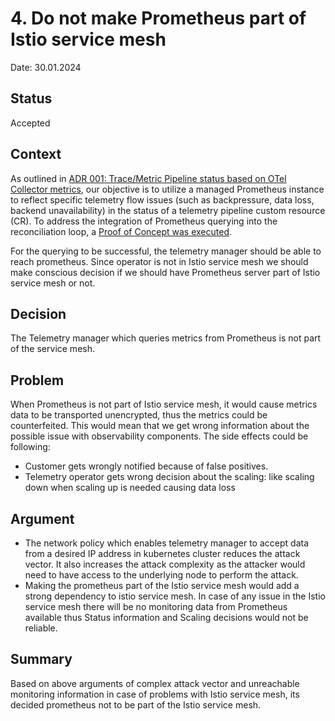 # 4. Do not make Prometheus part of Istio service mesh

Date: 30.01.2024

## Status

Accepted

## Context

As outlined in [ADR 001: Trace/Metric Pipeline status based on OTel Collector metrics](./001-otel-collector-metric-based-pipeline-status.md), our objective is to utilize a managed Prometheus instance to reflect specific telemetry flow issues (such as backpressure, data loss, backend unavailability) in the status of a telemetry pipeline custom resource (CR).
To address the integration of Prometheus querying into the reconciliation loop, a [Proof of Concept was executed](./003-integrate-prometheus-with-telemetry-manager-using-alerting.md).

For the querying to be successful, the telemetry manager should be able to reach prometheus. Since operator is not in Istio service mesh we should make conscious decision if we should have Prometheus server part of Istio service mesh or not.

## Decision
The Telemetry manager which queries metrics from Prometheus is not part of the service mesh.
## Problem
When Prometheus is not part of Istio service mesh, it would cause metrics data to be transported unencrypted, thus the metrics could be counterfeited. This would mean that we get wrong information about the possible issue with observability components. The side effects could be following:
 - Customer gets wrongly notified because of false positives.
 - Telemetry operator gets wrong decision about the scaling: like scaling down when scaling up is needed causing data loss

## Argument 
- The network policy which enables telemetry manager to accept data from a desired IP address in kubernetes cluster reduces the attack vector. It also increases the attack complexity as the attacker would need to have access to the underlying node to perform the attack.
- Making the prometheus part of the Istio service mesh would add a strong dependency to istio service mesh. In case of any issue in the Istio service mesh there will be no monitoring data from Prometheus available thus Status information and Scaling decisions would not be reliable.

## Summary
Based on above arguments of complex attack vector and unreachable monitoring information in case of problems with Istio service mesh, its decided prometheus not to be part of the Istio service mesh.


